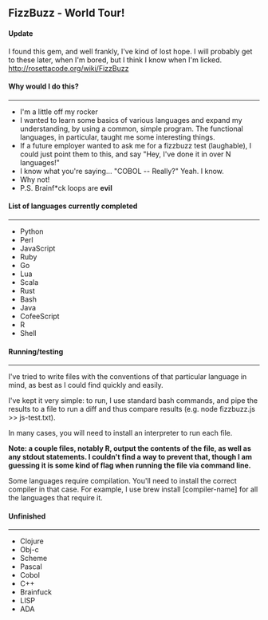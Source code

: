 ## FizzBuzz - World Tour!

#### Update

I found this gem, and well frankly, I've kind of lost hope. I will probably get to these later, when I'm bored, but I think I know when I'm licked.
http://rosettacode.org/wiki/FizzBuzz


#### Why would I do this?
------------------------------------

* I'm a little off my rocker
* I wanted to learn some basics of various languages and expand my understanding, by using a common, simple program. The functional languages, in particular, taught me some interesting things.
* If a future employer wanted to ask me for a fizzbuzz test (laughable), I could just point them to this, and say "Hey, I've done it in over N languages!"
* I know what you're saying... "COBOL -- Really?" Yeah. I know.
* Why not!
* P.S. Brainf*ck loops are **evil**

#### List of languages currently completed
------------------------------------

* Python
* Perl
* JavaScript
* Ruby
* Go
* Lua
* Scala
* Rust
* Bash
* Java
* CofeeScript
* R
* Shell

#### Running/testing
------------------------------------

I've tried to write files with the conventions of that particular language in mind, as best as I could find quickly and easily.

I've kept it very simple: to run, I use standard bash commands, and pipe the results to a file to run a diff and thus compare results (e.g. node fizzbuzz.js >> js-test.txt).

In many cases, you will need to install an interpreter to run each file.

**Note: a couple files, notably R, output the contents of the file, as well as any stdout statements. I couldn't find a way to prevent that, though I am guessing it is some kind of flag when running the file via command line.**

Some languages require compilation. You'll need to install the correct compiler in that case. For example, I use brew install [compiler-name] for all the languages that require it.

#### Unfinished
------------------------------------

* Clojure
* Obj-c
* Scheme
* Pascal
* Cobol
* C++
* Brainfuck
* LISP
* ADA
